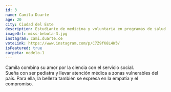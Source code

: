 ```yaml
---
id: 3
name: Camila Duarte
age: 20
city: Ciudad del Este
description: Estudiante de medicina y voluntaria en programas de salud comunitaria.
imageUrl: miss-bebota-3.jpg
instagram: cami.duarte.ce
voteLink: https://www.instagram.com/p/C7Z9fK8L4W3/
isFeatured: true
carpeta: modelo-1
---
```


Camila combina su amor por la ciencia con el servicio social.  
Sueña con ser pediatra y llevar atención médica a zonas vulnerables del país. Para ella, la belleza también se expresa en la empatía y el compromiso.
